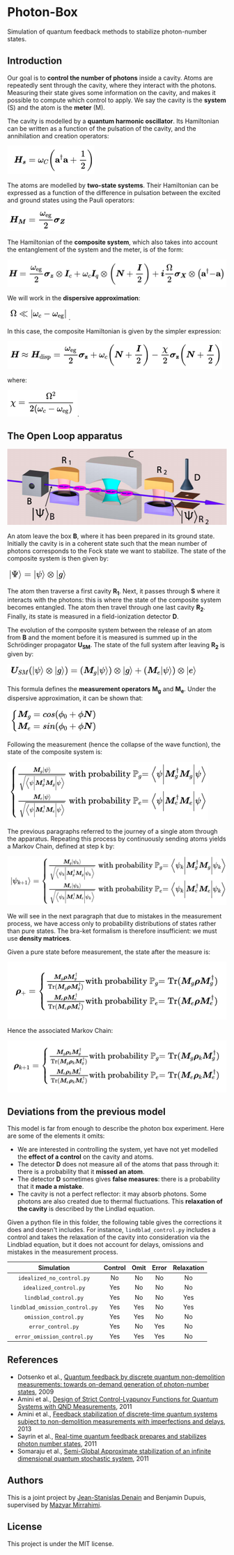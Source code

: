 # Photon-Box
Simulation of quantum feedback methods to stabilize photon-number states.

## Introduction

Our goal is to **control the number of photons** inside a cavity. Atoms are repeatedly sent through the cavity, where they interact with the photons. Measuring their state gives some information on the cavity, and makes it possible to compute which control to apply. We say the cavity is the **system** (S) and the atom is the **meter** (M).

The cavity is modelled by a **quantum harmonic oscillator**. Its Hamiltonian can be written as a function of the pulsation of the cavity, and the annihilation and creation operators:

![systemhamiltonian](latex/systemhamiltonian.png)


The atoms are modelled by **two-state systems**. Their Hamiltonian can be expressed as a function of the difference in pulsation between the excited and ground states using the Pauli operators:

![meterhamiltonian](latex/meterhamiltonian.png)


The Hamiltonian of the **composite system**, which also takes into account the entanglement of the system and the meter, is of the form:

![compositehamiltonian](latex/compositehamiltonian.png)

We will work in the **dispersive approximation**:

![dispersiveapprox](latex/dispersiveapprox.png). 

In this case, the composite Hamiltonian is given by the simpler expression:

![dispersivehamiltonian](latex/dispersivehamiltonian.png)

where:

![chi](latex/chi.png).

## The Open Loop apparatus

![experiment](latex/experiment.png)


An atom leave the box **B**, where it has been prepared in its ground state. Initially the cavity is in a coherent state such that the mean number of photons corresponds to the Fock state we want to stabilize. The state of the composite system is then given by:

![initial](latex/initial.png)

The atom then traverse a first cavity **R<sub>1</sub>**. Next, it passes through **S** where it interacts with the photons: this is where the state of the composite system becomes entangled. The atom then travel through one last cavity **R<sub>2</sub>**. Finally, its state is measured in a field-ionization detector **D**.

The evolution of the composite system between the release of an atom from **B** and the moment before it is measured is summed up in the Schrödinger propagator **U<sub>SM</sub>**. The state of the full system after leaving **R<sub>2</sub>** is given by:

![usm](latex/usm.png)

This formula defines the **measurement operators** **M<sub>g</sub>** and **M<sub>e</sub>**. Under the dispersive approximation, it can be shown that:

![measurement](latex/measurement.png)

Following the measurement (hence the collapse of the wave function), the state of the composite system is:

![final](latex/final.png)

The previous paragraphs referred to the journey of a single atom through the apparatus. Repeating this process by continuously sending atoms yields a Markov Chain, defined at step k by:

![markov](latex/markov.png)

We will see in the next paragraph that due to mistakes in the measurement process, we have access only to probability distributions of states rather than pure states. The bra-ket formalism is therefore insufficient: we must use **density matrices**.

Given a pure state before measurement, the state after the measure is:

![densityfinal](latex/densityfinal.png)

Hence the associated Markov Chain:

![densitymarkov](latex/densitymarkov.png)

## Deviations from the previous model

This model is far from enough to describe the photon box experiment. Here are some of the elements it omits:

* We are interested in controlling the system, yet have not yet modelled the **effect of a control** on the cavity and atoms. 
* The detector **D** does not measure all of the atoms that pass through it: there is a probability that it **missed an atom**.
* The detector **D** sometimes gives **false measures**: there is a probability that it **made a mistake**.
* The cavity is not a perfect reflector: it may absorb photons. Some photons are also created due to thermal fluctuations. This **relaxation of the cavity** is described by the Lindlad equation.


Given a python file in this folder, the following table gives the corrections it does and doesn't includes. For instance, ```lindblad_control.py```  includes a control and takes the relaxation of the cavity into consideration via the Lindblad equation, but it does not account for delays, omissions and mistakes in the measurement process.


| Simulation                        | Control | Omit | Error   | Relaxation |
| :--------------------------------:|:-------:| :---:| :------:| :---------:|
| ```idealized_no_control.py```     |  No     | No   | No      | No         |
| ```idealized_control.py```        |  Yes    | No   | No      | No         |
| ```lindblad_control.py```         |  Yes    | No   | No      | Yes        |
| ```lindblad_omission_control.py```|  Yes    | Yes  | No      | Yes        |
| ```omission_control.py```         |  Yes    | Yes  | No      | No         |
| ```error_control.py```            |  Yes    | No   | Yes     | No         |
| ```error_omission_control.py```   |  Yes    | Yes  | Yes     | No         |



## References
* Dotsenko et al., [Quantum feedback by discrete quantum non-demolition measurements:
towards on-demand generation of photon-number states](https://arxiv.org/pdf/0905.0114.pdf), 2009
* Amini et al., [Design of Strict Control-Lyapunov Functions
for Quantum Systems with QND Measurements](https://arxiv.org/pdf/1103.1365.pdf), 2011
* Amini et al., [Feedback stabilization of discrete-time quantum systems subject to
non-demolition measurements with imperfections and delays](https://arxiv.org/pdf/1201.1387.pdf), 2013
* Sayrin et al., [Real-time quantum feedback prepares and stabilizes
photon number states](https://arxiv.org/pdf/1107.4027.pdf), 2011
* Somaraju et al., [Semi-Global Approximate stabilization of an infinite
dimensional quantum stochastic system](https://arxiv.org/pdf/1103.1732.pdf), 2011

## Authors
This is a joint project by [Jean-Stanislas Denain](https://github.com/denainjs) and Benjamin Dupuis, supervised by [Mazyar Mirrahimi](https://who.rocq.inria.fr/Mazyar.Mirrahimi/).

## License
This project is under the MIT license.
